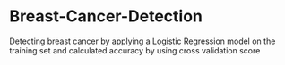 # Breast-Cancer-Detection
Detecting breast cancer by applying a Logistic Regression model on the training set and calculated accuracy by using cross validation score 
